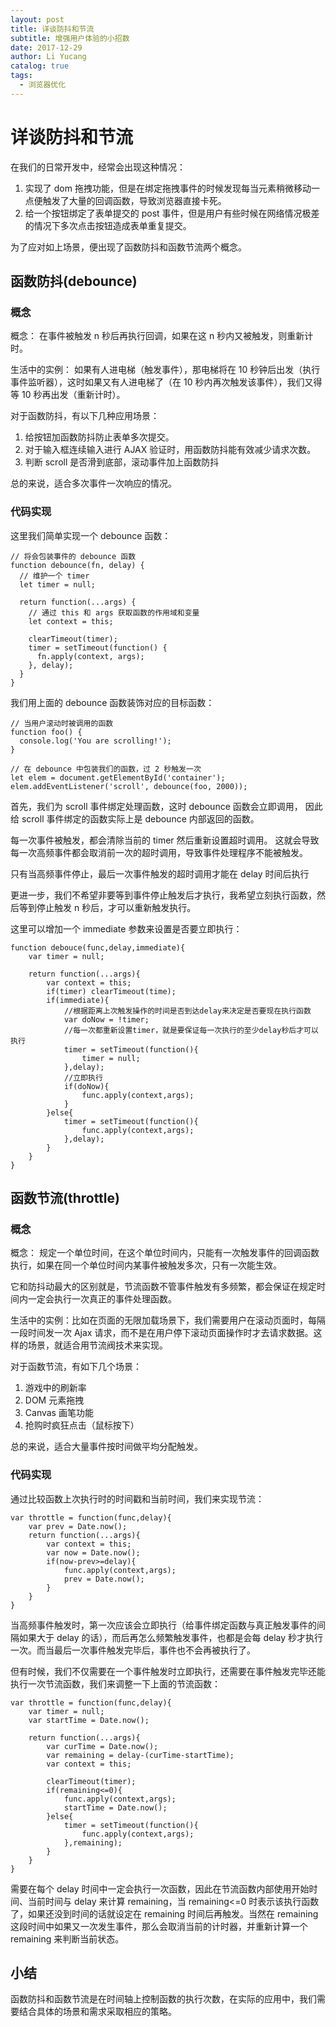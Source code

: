 ```yaml
---
layout: post
title: 详谈防抖和节流
subtitle: 增强用户体验的小招数
date: 2017-12-29
author: Li Yucang
catalog: true
tags:
  - 浏览器优化
---
```


# 详谈防抖和节流

在我们的日常开发中，经常会出现这种情况：

1. 实现了 dom 拖拽功能，但是在绑定拖拽事件的时候发现每当元素稍微移动一点便触发了大量的回调函数，导致浏览器直接卡死。
2. 给一个按钮绑定了表单提交的 post 事件，但是用户有些时候在网络情况极差的情况下多次点击按钮造成表单重复提交。

为了应对如上场景，便出现了函数防抖和函数节流两个概念。

## 函数防抖(debounce)

### 概念

概念： 在事件被触发 n 秒后再执行回调，如果在这 n 秒内又被触发，则重新计时。

生活中的实例： 如果有人进电梯（触发事件），那电梯将在 10 秒钟后出发（执行事件监听器），这时如果又有人进电梯了（在 10 秒内再次触发该事件），我们又得等 10 秒再出发（重新计时）。

对于函数防抖，有以下几种应用场景：

1. 给按钮加函数防抖防止表单多次提交。
2. 对于输入框连续输入进行 AJAX 验证时，用函数防抖能有效减少请求次数。
3. 判断 scroll 是否滑到底部，滚动事件加上函数防抖

总的来说，适合多次事件一次响应的情况。

### 代码实现

这里我们简单实现一个 debounce 函数：

```
// 将会包装事件的 debounce 函数
function debounce(fn, delay) {
  // 维护一个 timer
  let timer = null;

  return function(...args) {
    // 通过 this 和 args 获取函数的作用域和变量
    let context = this;

    clearTimeout(timer);
    timer = setTimeout(function() {
      fn.apply(context, args);
    }, delay);
  }
}
```

我们用上面的 debounce 函数装饰对应的目标函数：

```
// 当用户滚动时被调用的函数
function foo() {
  console.log('You are scrolling!');
}

// 在 debounce 中包装我们的函数，过 2 秒触发一次
let elem = document.getElementById('container');
elem.addEventListener('scroll', debounce(foo, 2000));
```

首先，我们为 scroll 事件绑定处理函数，这时 debounce 函数会立即调用， 因此给 scroll 事件绑定的函数实际上是 debounce 内部返回的函数。

每一次事件被触发，都会清除当前的 timer 然后重新设置超时调用。 这就会导致每一次高频事件都会取消前一次的超时调用，导致事件处理程序不能被触发。

只有当高频事件停止，最后一次事件触发的超时调用才能在 delay 时间后执行

更进一步，我们不希望非要等到事件停止触发后才执行，我希望立刻执行函数，然后等到停止触发 n 秒后，才可以重新触发执行。

这里可以增加一个 immediate 参数来设置是否要立即执行：

```
function debouce(func,delay,immediate){
    var timer = null;
    
    return function(...args){
        var context = this;
        if(timer) clearTimeout(time);
        if(immediate){
            //根据距离上次触发操作的时间是否到达delay来决定是否要现在执行函数
            var doNow = !timer;
            //每一次都重新设置timer，就是要保证每一次执行的至少delay秒后才可以执行
            timer = setTimeout(function(){
                timer = null;
            },delay);
            //立即执行
            if(doNow){
                func.apply(context,args);
            }
        }else{
            timer = setTimeout(function(){
                func.apply(context,args);
            },delay);
        }
    }
}
```

## 函数节流(throttle)

### 概念

概念： 规定一个单位时间，在这个单位时间内，只能有一次触发事件的回调函数执行，如果在同一个单位时间内某事件被触发多次，只有一次能生效。

它和防抖动最大的区别就是，节流函数不管事件触发有多频繁，都会保证在规定时间内一定会执行一次真正的事件处理函数。

生活中的实例：比如在页面的无限加载场景下，我们需要用户在滚动页面时，每隔一段时间发一次 Ajax 请求，而不是在用户停下滚动页面操作时才去请求数据。这样的场景，就适合用节流阀技术来实现。

对于函数节流，有如下几个场景：

1. 游戏中的刷新率
2. DOM 元素拖拽
3. Canvas 画笔功能
4. 抢购时疯狂点击（鼠标按下）

总的来说，适合大量事件按时间做平均分配触发。

### 代码实现

通过比较函数上次执行时的时间戳和当前时间，我们来实现节流：

```
var throttle = function(func,delay){
    var prev = Date.now();
    return function(...args){
        var context = this;
        var now = Date.now();
        if(now-prev>=delay){
            func.apply(context,args);
            prev = Date.now();
        }
    }
}
```

当高频事件触发时，第一次应该会立即执行（给事件绑定函数与真正触发事件的间隔如果大于 delay 的话），而后再怎么频繁触发事件，也都是会每 delay 秒才执行一次。而当最后一次事件触发完毕后，事件也不会再被执行了。

但有时候，我们不仅需要在一个事件触发时立即执行，还需要在事件触发完毕还能执行一次节流函数，我们来调整一下上面的节流函数：

```
var throttle = function(func,delay){
    var timer = null;
    var startTime = Date.now();

    return function(...args){
        var curTime = Date.now();
        var remaining = delay-(curTime-startTime);
        var context = this;

        clearTimeout(timer);
        if(remaining<=0){
            func.apply(context,args);
            startTime = Date.now();
        }else{
            timer = setTimeout(function(){
                func.apply(context,args);
            },remaining);
        }
    }
}
```

需要在每个 delay 时间中一定会执行一次函数，因此在节流函数内部使用开始时间、当前时间与 delay 来计算 remaining，当 remaining<=0 时表示该执行函数了，如果还没到时间的话就设定在 remaining 时间后再触发。当然在 remaining 这段时间中如果又一次发生事件，那么会取消当前的计时器，并重新计算一个 remaining 来判断当前状态。

## 小结

函数防抖和函数节流是在时间轴上控制函数的执行次数，在实际的应用中，我们需要结合具体的场景和需求采取相应的策略。
